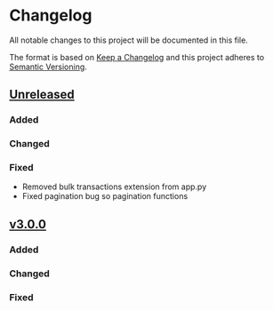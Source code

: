 # Changelog

All notable changes to this project will be documented in this file.

The format is based on [Keep a Changelog](http://keepachangelog.com/en/1.0.0/)
and this project adheres to [Semantic Versioning](http://semver.org/spec/v2.0.0.html).


## [Unreleased]

### Added

### Changed

### Fixed

- Removed bulk transactions extension from app.py
- Fixed pagination bug so pagination functions


## [v3.0.0]

### Added

### Changed

### Fixed


[Unreleased]: <https://github.com/Healy-Hyperspatial/stac-fastapi-mongo/tree/v3.0.0...main>
[v3.0.0]: <https://github.com/Healy-Hyperspatial/stac-fastapi-mongo/tree/v3.0.0>
